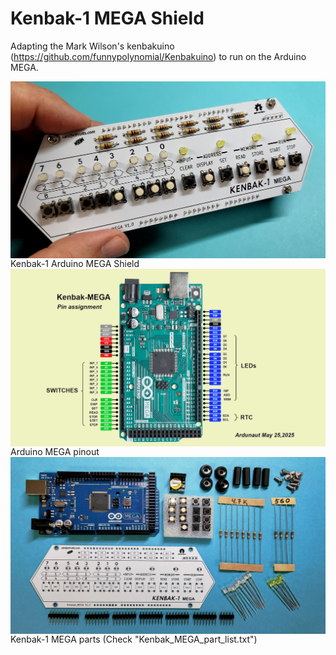 # Kenbak-1 MEGA Shield
Adapting the Mark Wilson's kenbakuino (https://github.com/funnypolynomial/Kenbakuino) to run on the Arduino MEGA.

<div style="text-align: center;">
  <img src="/Pictures/Kenbak-1_MEGA_Shield.jpg" alt="Centered image" style="display: block; margin: 0 auto;">
</div>
Kenbak-1 Arduino MEGA Shield

<div style="text-align: center;">
  <img src="/Pictures/Arduino_MEGA_Kenbak_pinout.png" alt="Centered image" style="display: block; margin: 0 auto;">
</div>
Arduino MEGA pinout

<div style="text-align: center;">
  <img src="/Pictures/Kenbak-1_MEGA_parts.jpg" alt="Centered image" style="display: block; margin: 0 auto;">
</div>
Kenbak-1 MEGA parts (Check "Kenbak_MEGA_part_list.txt")



